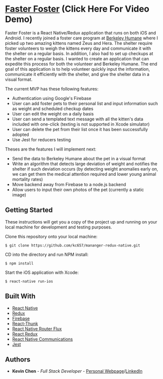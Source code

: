 # [Faster Foster](https://www.youtube.com/watch?v=e2WpYP1qI_o) (Click Here For Video Demo)


Faster Foster is a React Native/Redux application that runs on both iOS and Android. I recently joined a foster care program at [Berkeley Humane](https://berkeleyhumane.org/Foster) where I picked up two amazing kittens named Zeus and Hera. The shelter require foster volunteers to weigh the kittens every day and communicate it with the shelter on a regular basis. In addition, I also had to set up checkups at the shelter on a regular basis. I wanted to create an application that can expedite this process for both the volunteer and Berkeley Humane. The end goal of this application is to help volunteer quickly input the information, communicate it efficiently with the shelter, and give the shelter data in a visual format.

The current MVP has these following features:
- Authentication using Google's Firebase
- User can add foster pets to their personal list and input information such as weight and scheduled checkup dates
- User can edit the weight on a daily basis
- User can send a templated text message with all the kitten's data included with one-click (texting is not supported in Xcode simulator)
- User can delete the pet from their list once it has been successfully adopted
- Use Jest for reducers testing

Theses are the features I will implement next:
- Send the data to Berkeley Humane about the pet in a visual format
- Write an algorithm that detects large deviation of weight and notifies the shelter if such deviation occurs (by detecting weight anomalies early on, we can get them the medical attention required and lower young animal mortality rates)
- Move backend away from Firebase to a node.js backend
- Allow users to input their own photos of the pet (currently a static image)


## Getting Started

These instructions will get you a copy of the project up and running on your local machine for development and testing purposes.

Clone this repository onto your local machine:
```
$ git clone https://github.com/kc657/mananger-redux-native.git
```
CD into the directory and run NPM install:
```
$ npm install
```
Start the iOS application with Xcode:
```
$ react-native run-ios
```

## Built With
* [React Native](https://facebook.github.io/react-native/)
* [Redux](http://redux.js.org/)
* [Firebase](https://firebase.google.com/)
* [React-Thunk](https://github.com/gaearon/redux-thunk)
* [React Native Router Flux](https://github.com/aksonov/react-native-router-flux)
* [React Redux](https://github.com/reactjs/react-redux)
* [React Native Communications](https://github.com/anarchicknight/react-native-communications)
* [Jest](https://facebook.github.io/jest/)


## Authors

* **Kevin Chen** - *Full Stack Developer* - [Personal Webpage](https://compilekev.in)<span/>/[LinkedIn](https://www.linkedin.com/in/kc657)
